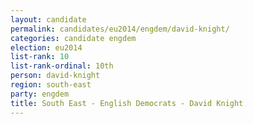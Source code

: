 ```yaml
---
layout: candidate
permalink: candidates/eu2014/engdem/david-knight/
categories: candidate engdem
election: eu2014
list-rank: 10
list-rank-ordinal: 10th
person: david-knight
region: south-east
party: engdem
title: South East - English Democrats - David Knight
---
```

